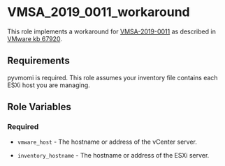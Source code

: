VMSA_2019_0011_workaround
=========

This role implements a workaround for
[VMSA-2019-0011](https://www.vmware.com/in/security/advisories/VMSA-2019-0011.html) as described in
[VMware kb 67920](https://kb.vmware.com/s/article/67920).

Requirements
------------

pyvmomi is required. This role assumes your inventory file contains each ESXi host you are managing.

Role Variables
--------------

### Required

- `vmware_host` - The hostname or address of the vCenter server.

- `inventory_hostname` - The hostname or address of the ESXi server.
